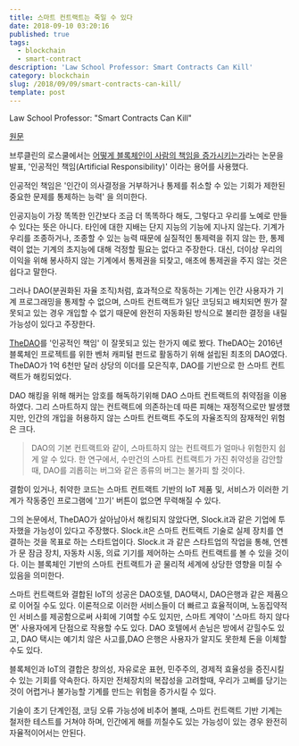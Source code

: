 ```yaml
---
title: 스마트 컨트랙트는 죽일 수 있다
date: 2018-09-10 03:20:16
published: true
tags:
  - blockchain
  - smart-contract
description: 'Law School Professor: Smart Contracts Can Kill'
category: blockchain
slug: /2018/09/09/smart-contracts-can-kill/
template: post
---
```


Law School Professor: "Smart Contracts Can Kill"

[원문](https://btcmanager.com/law-school-professor-smart-contracts-can-kill/)

브루클린의 로스쿨에서는 [어떻게 블록체인이 사람의 책임을 증가시키는가](https://www.law.ox.ac.uk/business-law-blog/blog/2018/09/how-blockchains-increase-artificial-responsibility)라는 논문을 발표, '인공적인 책임(Artificial Responsibility)' 이라는 용어를 사용했다.

인공적인 책임은 '인간이 의사결정을 거부하거나 통제를 취소할 수 있는 기회가 제한된 중요한 문제를 통제하는 능력' 을 의미한다.

인공지능이 가장 똑똑한 인간보다 조금 더 똑똑하다 해도, 그렇다고 우리를 노예로 만들 수 있다는 뜻은 아니다. 타인에 대한 지배는 단지 지능의 기능에 지나지 않는다. 기계가 우리를 조종하거나, 조종할 수 있는 능력 때문에 실질적인 통제력을 쥐지 않는 한, 통제력이 없는 기계의 초지능에 대해 걱정할 필요는 없다고 주장한다. 대신, 더이상 우리의 이익을 위해 봉사하지 않는 기계에서 통제권을 되찾고, 애초에 통제권을 주지 않는 것은 쉽다고 말한다.

그러나 DAO(분권화된 자율 조직)처럼, 효과적으로 작동하는 기계는 인간 사용자가 기계 프로그래밍을 통제할 수 없으며, 스마트 컨트랙트가 일단 코딩되고 배치되면 뭔가 잘못되고 있는 경우 개입할 수 없기 때문에 완전히 자동화된 방식으로 불리한 결정을 내릴 가능성이 있다고 주장한다.

[TheDAO](https://etherscan.io/token/TheDAO)를 '인공적인 책임' 이 잘못되고 있는 한가지 예로 봤다. TheDAO는 2016년 블록체인 프로젝트를 위한 벤처 캐피털 펀드로 활동하기 위해 설립된 최초의 DAO였다. TheDAO가 1억 6천만 달러 상당의 이더를 모은직후, DAO를 기반으로 한 스마트 컨트랙트가 해킹되었다.

DAO 해킹을 위해 해커는 암호를 해독하기위해 DAO 스마트 컨트랙트의 취약점을 이용하였다. 그리 스마트하지 않는 컨트랙트에 의존하는데 따른 피해는 재정적으로만 발생했지만, 인간의 개입을 허용하지 않는 스마트 컨트랙트 주도의 자율조직의 잠재적인 위험은 크다.

> DAO의 기본 컨트랙트와 같이, 스마트하지 않는 컨트랙트가 얼마나 위험한지 쉽게 알 수 있다. 한 연구에서, 수만건의 스마트 컨트랙트가 가진 취약성을 감안할때, DAO를 괴롭히는 버그와 같은 종류의 버그는 불가피 할 것이다.

결함이 있거나, 취약한 코드는 스마트 컨트랙트 기반의 IoT 제품 및, 서비스가 이러한 기계가 작동중인 프로그램에 '끄기' 버튼이 없으면 무력해질 수 있다.

그의 논문에서, TheDAO가 살아남아서 해킹되지 않았다면, Slock.it과 같은 기업에 투자했을 가능성이 있다고 주장했다. Slock.it은 스마트 컨트랙트 기술로 실제 장치를 연결하는 것을 목표로 하는 스타트업이다. Slock.it 과 같은 스타트업의 작업을 통해, 언젠가 문 잠금 장치, 자동차 시동, 의료 기기를 제어하는 스마트 컨트랙트를 볼 수 있을 것이다. 이는 블록체인 기반의 스마트 컨트랙트가 곧 물리적 세계에 상당한 영향을 미칠 수 있음을 의미한다.

스마트 컨트랙트와 결합된 IoT의 성공은 DAO호텔, DAO택시, DAO은행과 같은 제품으로 이어질 수도 있다. 이론적으로 이러한 서비스들이 더 빠르고 효율적이며, 노동집약적인 서비스를 제공함으로써 사회에 기여할 수도 있지만, 스마트 계약이 '스마트 하지 않다면' 사용자에게 단점으로 작용할 수도 있다. DAO 호텔에서 손님은 방에서 갇힐수도 있고, DAO 택시는 예기치 않은 사고를,DAO 은행은 사용자가 알지도 못한체 돈을 이체할 수도 있다.

블록체인과 IoT의 결합은 창의성, 자유로운 표현, 민주주의, 경제적 효율성을 증진시킬 수 있는 기회를 약속한다. 하지만 전체장치의 복잡성을 고려할때, 우리가 고삐를 당기는 것이 어렵거나 불가능할 기계를 만드는 위험을 증가시킬 수 있다.

기술이 초기 단계인점, 코딩 오류 가능성에 비추어 볼때, 스마트 컨트랙트 기반 기계는 철저한 테스트를 거쳐야 하며, 인간에게 해를 끼칠수도 있는 가능성이 있는 경우 완전히 자율적이어서는 안된다.
